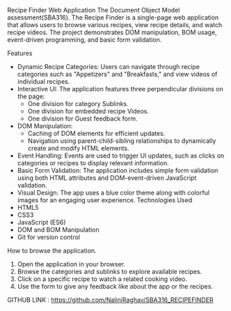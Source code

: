 Recipe Finder Web Application
 The Document Object Model assessment(SBA316). The Recipe Finder is a single-page web application that allows users to browse various recipes, view recipe details, and watch recipe videos. The project demonstrates DOM manipulation, BOM usage, event-driven programming, and basic form validation.

Features
* Dynamic Recipe Categories: Users can navigate through recipe categories such as "Appetizers" and "Breakfasts," and view videos of individual recipes.
* Interactive UI: The application features three perpendicular divisions on the page:
    * One division for category Sublinks.
    * One division for embedded recipe Videos.
    * One division for Guest feedback form.
* DOM Manipulation:
    * Caching of DOM elements for efficient updates.
    * Navigation using parent-child-sibling relationships to dynamically create and modify HTML elements.
* Event Handling: Events are used to trigger UI updates, such as clicks on categories or recipes to display relevant information.
* Basic Form Validation: The application includes simple form validation using both HTML attributes and DOM-event-driven JavaScript validation.
* Visual Design: The app uses a blue color theme  along with colorful images for an engaging user experience.
Technologies Used
* HTML5
* CSS3
* JavaScript (ES6)
* DOM and BOM Manipulation
* Git for version control

How to browse the application.
1. Open the application in your browser.
2. Browse the categories and sublinks to explore available recipes.
3. Click on a specific recipe to watch a related cooking video.
4. Use the form to give any feedback like about the app or the recipes.

GITHUB LINK : https://github.com/NaliniRaghav/SBA316_RECIPEFINDER

